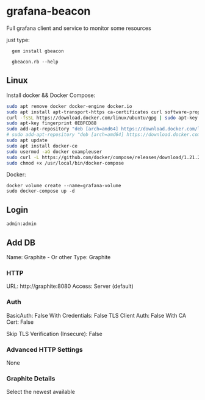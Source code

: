 # grafana-beacon
Full grafana client and service to monitor some resources

just type:

```
  gem install gbeacon

  gbeacon.rb --help
```

## Linux

Install docker && Docker Compose:
```bash
sudo apt remove docker docker-engine docker.io
sudo apt install apt-transport-https ca-certificates curl software-properties-common
curl -fsSL https://download.docker.com/linux/ubuntu/gpg | sudo apt-key add -
sudo apt-key fingerprint 0EBFCD88
sudo add-apt-repository "deb [arch=amd64] https://download.docker.com/linux/ubuntu xenial stable"
# sudo add-apt-repository "deb [arch=amd64] https://download.docker.com/linux/ubuntu $(lsb_release -cs) stable"
sudo apt update
sudo apt install docker-ce
sudo usermod -aG docker exampleuser
sudo curl -L https://github.com/docker/compose/releases/download/1.21.2/docker-compose-`uname -s`-`uname -m` -o /usr/local/bin/docker-compose
sudo chmod +x /usr/local/bin/docker-compose
```

Docker:
```
docker volume create --name=grafana-volume
sudo docker-compose up -d
```

## Login

`admin:admin`

## Add DB

Name: Graphite - Or other
Type: Graphite

### HTTP

URL: http://graphite:8080
Access: Server (default)

### Auth

BasicAuth: False
With Credentials: False
TLS Client Auth: False
With CA Cert: False

Skip TLS Verification (Insecure): False

### Advanced HTTP Settings

None

### Graphite Details

Select the newest available
